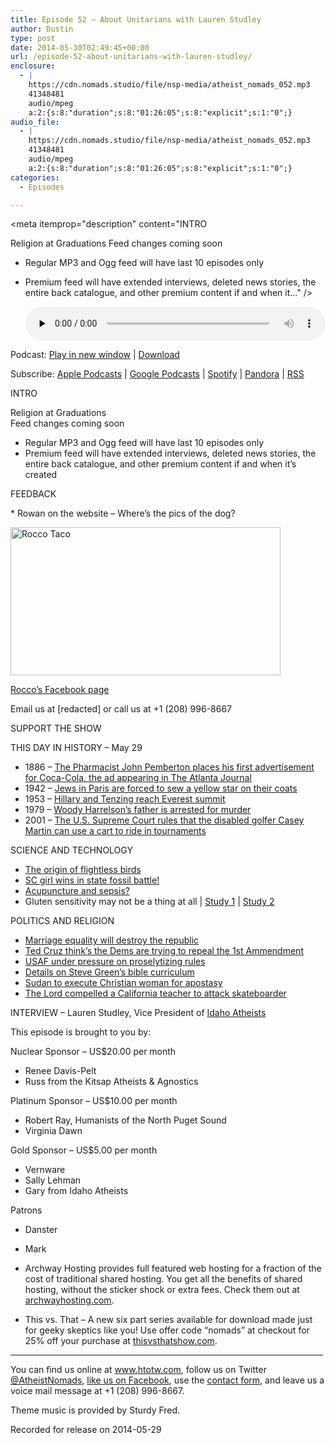 ```yaml
---
title: Episode 52 – About Unitarians with Lauren Studley
author: Dustin
type: post
date: 2014-05-30T02:49:45+00:00
url: /episode-52-about-unitarians-with-lauren-studley/
enclosure:
  - |
    https://cdn.nomads.studio/file/nsp-media/atheist_nomads_052.mp3
    41348481
    audio/mpeg
    a:2:{s:8:"duration";s:8:"01:26:05";s:8:"explicit";s:1:"0";}
audio_file:
  - |
    https://cdn.nomads.studio/file/nsp-media/atheist_nomads_052.mp3
    41348481
    audio/mpeg
    a:2:{s:8:"duration";s:8:"01:26:05";s:8:"explicit";s:1:"0";}
categories:
  - Episodes

---
```

<div itemscope itemtype="http://schema.org/AudioObject">
  <meta itemprop="name" content="Episode 52 &#8211; About Unitarians with Lauren Studley" />
  
  <meta itemprop="uploadDate" content="2014-05-29T20:49:45-06:00" />
  
  <meta itemprop="encodingFormat" content="audio/mpeg" />
  
  <meta itemprop="duration" content="PT1H26M05S" />
  
  <meta itemprop="description" content="INTRO

Religion at Graduations
Feed changes coming soon
* Regular MP3 and Ogg feed will have last 10 episodes only
* Premium feed will have extended interviews, deleted news stories, the entire back catalogue, and other premium content if and when it..." />
  
  <meta itemprop="contentUrl" content="https://dts.podtrac.com/redirect.mp3/cdn.nomads.studio/file/nsp-media/atheist_nomads_052.mp3" />
  
  <meta itemprop="contentSize" content="39.4" />
  </p> 
  
  <div class="powerpress_player" id="powerpress_player_8307">
    <audio class="wp-audio-shortcode" id="audio-5186-51" preload="none" style="width: 100%;" controls="controls"><source type="audio/mpeg" src="https://dts.podtrac.com/redirect.mp3/cdn.nomads.studio/file/nsp-media/atheist_nomads_052.mp3?_=51" /><a href="https://dts.podtrac.com/redirect.mp3/cdn.nomads.studio/file/nsp-media/atheist_nomads_052.mp3">https://dts.podtrac.com/redirect.mp3/cdn.nomads.studio/file/nsp-media/atheist_nomads_052.mp3</a></audio>
  </div>
</div>

<p class="powerpress_links powerpress_links_mp3">
  Podcast: <a href="https://dts.podtrac.com/redirect.mp3/cdn.nomads.studio/file/nsp-media/atheist_nomads_052.mp3" class="powerpress_link_pinw" target="_blank" title="Play in new window" onclick="return powerpress_pinw('https://htotw.com/?powerpress_pinw=5186-podcast');" rel="nofollow">Play in new window</a> | <a href="https://dts.podtrac.com/redirect.mp3/cdn.nomads.studio/file/nsp-media/atheist_nomads_052.mp3" class="powerpress_link_d" title="Download" rel="nofollow" download="atheist_nomads_052.mp3">Download</a>
</p>

<p class="powerpress_links powerpress_subscribe_links">
  Subscribe: <a href="https://podcasts.apple.com/us/podcast/humanists-take-on-the-world/id530050098?mt=2&ls=1" class="powerpress_link_subscribe powerpress_link_subscribe_itunes" target="_blank" title="Subscribe on Apple Podcasts" rel="nofollow">Apple Podcasts</a> | <a href="https://www.google.com/podcasts?feed=aHR0cDovL2F0aGVpc3Rub21hZHMubGlic3luLmNvbS9yc3M%3D" class="powerpress_link_subscribe powerpress_link_subscribe_googleplay" target="_blank" title="Subscribe on Google Podcasts" rel="nofollow">Google Podcasts</a> | <a href="https://open.spotify.com/show/3LzK2xZGike6Tc1GEMtMbr?si=LieN9SNuTpq96smuaUsH8A" class="powerpress_link_subscribe powerpress_link_subscribe_spotify" target="_blank" title="Subscribe on Spotify" rel="nofollow">Spotify</a> | <a href="https://www.pandora.com/podcast/atheist-nomads/PC:10122?corr=62071012&part=ug" class="powerpress_link_subscribe powerpress_link_subscribe_pandora" target="_blank" title="Subscribe on Pandora" rel="nofollow">Pandora</a> | <a href="https://htotw.com/feed/podcast/" class="powerpress_link_subscribe powerpress_link_subscribe_rss" target="_blank" title="Subscribe via RSS" rel="nofollow">RSS</a>
</p>

INTRO

Religion at Graduations  
Feed changes coming soon  
* Regular MP3 and Ogg feed will have last 10 episodes only  
* Premium feed will have extended interviews, deleted news stories, the entire back catalogue, and other premium content if and when it’s created

FEEDBACK

* Rowan on the website &#8211; Where&#8217;s the pics of the dog?

[<img decoding="async" loading="lazy" class="aligncenter wp-image-677 size-full" src="https://www.htotw.com/wp-content/uploads/2014/05/10374891_1423104421285385_1575224408004978742_n.jpg" alt="Rocco Taco" width="432" height="237" />][1]

<a href="https://www.facebook.com/rocco.taco.the.first" target="_blank" rel="noopener">Rocco&#8217;s Facebook page</a>

Email us at [redacted] or call us at +1 (208) 996-8667

SUPPORT THE SHOW

THIS DAY IN HISTORY &#8211; May 29

* 1886 &#8211; <a href="http://en.wikipedia.org/wiki/May_29" target="_blank" rel="noopener">The Pharmacist John Pemberton places his first advertisement for Coca-Cola, the ad appearing in The Atlanta Journal</a>  
* 1942 &#8211; <a href="http://www.history.com/this-day-in-history/jews-in-paris-are-forced-to-sew-a-yellow-star-on-their-coats" target="_blank" rel="noopener">Jews in Paris are forced to sew a yellow star on their coats</a>  
* 1953 &#8211; <a href="http://www.history.com/this-day-in-history/hillary-and-tenzing-reach-everest-summit" target="_blank" rel="noopener">Hillary and Tenzing reach Everest summit</a>  
* 1979 &#8211; <a href="http://www.history.com/this-day-in-history/woody-harrelsons-father-is-arrested-for-murder" target="_blank" rel="noopener">Woody Harrelson&#8217;s father is arrested for murder</a>  
* 2001 &#8211; <a href="http://en.wikipedia.org/wiki/May_29" target="_blank" rel="noopener">The U.S. Supreme Court rules that the disabled golfer Casey Martin can use a cart to ride in tournaments</a>

SCIENCE AND TECHNOLOGY

* <a href="http://www.rdmag.com/news/2014/05/kiwi-dna-link-spurs-rethink-flightless-birds" target="_blank" rel="noopener">The origin of flightless birds</a>  
* <a href="http://www.greenfieldreporter.com/view/story/4429409b87fe4b66a349280d8bef7419/SC--State-Fossil" target="_blank" rel="noopener">SC girl wins in state fossil battle!</a>  
* <a href="http://www.scientificamerican.com/article/can-acupuncture-curb-killer-immune-reactions/" target="_blank" rel="noopener">Acupuncture and sepsis?</a>  
* Gluten sensitivity may not be a thing at all | <a href="http://www.businessinsider.com/r-many-people-with-gluten-sensitivity-havent-had-proper-tests-2014-07" target="_blank" rel="noopener">Study 1</a> |  <a href="http://www.businessinsider.com/gluten-sensitivity-and-study-replication-2014-5#ixzz31tII9pW6" target="_blank" rel="noopener">Study 2</a>

POLITICS AND RELIGION

* <a href="http://www.rightwingwatch.org/content/tony-perkins-says-marriage-equality-will-lead-dissolution-republic" target="_blank" rel="noopener">Marriage equality will destroy the republic</a>  
* <a href="http://www.rawstory.com/rs/2014/05/23/ted-cruz-drops-bombshell-senate-democrats-to-repeal-the-first-amendment-this-year/" target="_blank" rel="noopener">Ted Cruz think’s the Dems are trying to repeal the 1st Ammendment</a>  
* <a href="http://www.stripes.com/news/air-force/air-force-is-reviewing-rule-that-bars-proselytizing-by-superiors-1.284047" target="_blank" rel="noopener">USAF under pressure on proselytizing rules</a>  
* <a href="https://www.au.org/blogs/wall-of-separation/a-biblical-catastrophe-new-details-stoke-concerns-over-okla-public-school" target="_blank" rel="noopener">Details on Steve Green’s bible curriculum</a>  
* <a href="https://www.amnesty.org.uk/actions/sudan-execution-apostasy-pregnant-woman-mother-meriam-yahya-ibrahim-christian" target="_blank" rel="noopener">Sudan to execute Christian woman for apostasy</a>  
* <a href="http://www.rawstory.com/rs/2014/05/20/calif-man-says-the-lord-grabbed-him-and-compelled-him-to-attack-a-kid-on-a-skateboard/" target="_blank" rel="noopener">The Lord compelled a California teacher to attack skateboarder</a>

INTERVIEW &#8211; Lauren Studley, Vice President of <a href="https://www.facebook.com/groups/IdahoAtheist/" target="_blank" rel="noopener">Idaho Atheists</a>

This episode is brought to you by:

Nuclear Sponsor &#8211; US$20.00 per month  
* Renee Davis-Pelt  
* Russ from the Kitsap Atheists & Agnostics

Platinum Sponsor – US$10.00 per month  
* Robert Ray, Humanists of the North Puget Sound  
* Virginia Dawn

Gold Sponsor – US$5.00 per month  
* Vernware  
* Sally Lehman  
* Gary from Idaho Atheists

Patrons  
* Danster  
* Mark

* Archway Hosting provides full featured web hosting for a fraction of the cost of traditional shared hosting. You get all the benefits of shared hosting, without the sticker shock or extra fees. Check them out at <a href="http://archwayhosting.com/" target="_blank" rel="noopener">archwayhosting.com</a>.  
* This vs. That &#8211; A new six part series available for download made just for geeky skeptics like you! Use offer code &#8220;nomads&#8221; at checkout for 25% off your purchase at <a href="http://www.thisvsthatshow.com/" target="_blank" rel="noopener">thisvsthatshow.com</a>.

<hr width="500" />

You can find us online at <a href="https://www.htotw.com/" target="_blank" rel="noopener">www.htotw.com</a>, follow us on Twitter <a href="https://htotw.com/twitter" target="_blank" rel="noopener">@AtheistNomads</a>, <a href="https://htotw.com/facebook" target="_blank" rel="noopener">like us on Facebook</a>, use the [contact form](https://htotw.com/contact), and leave us a voice mail message at +1 (208) 996-8667.

Theme music is provided by Sturdy Fred.

Recorded for release on 2014-05-29

 [1]: https://www.facebook.com/rocco.taco.the.first